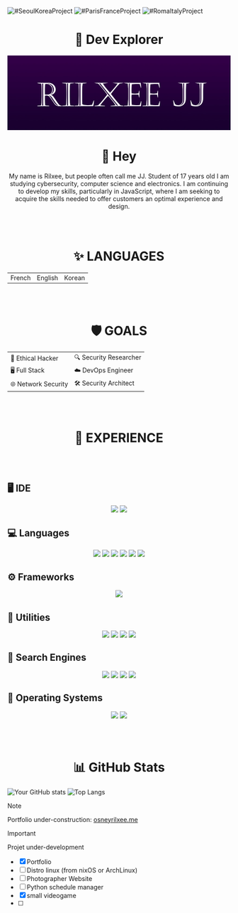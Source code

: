 ![#SeoulKoreaProject](https://img.shields.io/badge/%23SeoulKoreaProject%20🇰🇷-blue?style=for-the-badge)
![#ParisFranceProject](https://img.shields.io/badge/%23ParisFranceProject%20🇫🇷-blue?style=for-the-badge)
![#RomaItalyProject](https://img.shields.io/badge/%23RomaItalyProject%20🇮🇹-blue?style=for-the-badge)

<h1 align="center">🎨 Dev Explorer</h1>

<p align="center">
  <img src="https://github.com/osneyrilxee/osneyrilxee/blob/main/gthbanner.jpg"/>
</p>



<h1 align="center">👋 Hey</h1>

<p align="center">
  My name is Rilxee, but people often call me JJ. Student of 17 years old I am studying cybersecurity, computer science and electronics.
  I am continuing to develop my skills, particularly in JavaScript, where I am seeking to acquire the skills needed to offer customers an optimal experience and design.

  <br><br>

<h1 align="center">✨ LANGUAGES</h1>


  <p align="center">
  <table align="center">
    <tr>
      <td>French</td>
      <td>English</td>
      <td>Korean</td>
    </tr>
  </table>
  </p>

  <br><br>

<h1 align="center">🛡️ GOALS</h1>


<p align="center">
  
<table align="center">
  <tr>
    <td>🔐 Ethical Hacker</td>
    <td>🔍 Security Researcher</td>
  </tr>
  <tr>
    <td>🖥️ Full Stack</td>
    <td>☁️ DevOps Engineer</td>
  </tr>
  <tr>
    <td> 🌐 Network Security</td>
    <td>🛠️ Security Architect</td>
  </tr>
</table>

</p>

<br><br>

<h1 align="center">🌟 EXPERIENCE</h1><br><br>

## 🖥️ IDE

<p align="center">
  <img src="https://img.shields.io/badge/Visual_Studio_Code-0078D4?style=for-the-badge&logo=vscode&logoColor=white"/>
  <img src="https://img.shields.io/badge/PyCharm-000000?style=for-the-badge&logo=pycharm&logoColor=white"/>
</p>


## 💻 Languages
<p align="center">
  <img src="https://img.shields.io/badge/HTML5-E34F26?style=for-the-badge&logo=html5&logoColor=white"/>
  <img src="https://img.shields.io/badge/Css-1572B6?style=for-the-badge&logo=css&logoColor=white"/>
  <img src="https://img.shields.io/badge/JavaScript-F7DF1E?style=for-the-badge&logo=javascript&logoColor=black"/>
  <img src="https://img.shields.io/badge/Python-3776AB?style=for-the-badge&logo=python&logoColor=white"/>
  <img src="https://img.shields.io/badge/React-61DAFB?style=for-the-badge&logo=react&logoColor=black"/>
  <img src="https://img.shields.io/badge/C-00599C?style=for-the-badge&logo=c&logoColor=white"/>
</p>


## ⚙️ Frameworks
<p align="center">
  <img src="https://img.shields.io/badge/Next.js-000000?style=for-the-badge&logo=nextdotjs&logoColor=white"/>
</p>


## 🧰 Utilities

<p align="center">
  <img src="https://img.shields.io/badge/Git-F05033?style=for-the-badge&logo=git&logoColor=white"/>
  <img src="https://img.shields.io/badge/GitHub-181717?style=for-the-badge&logo=github&logoColor=white"/>
  <img src="https://img.shields.io/badge/Vite.js-646CFF?style=for-the-badge&logo=vite&logoColor=white"/>
  <img src="https://img.shields.io/badge/GitKraken-179287?style=for-the-badge&logo=gitkraken&logoColor=white"/>
</p>


## 🔎 Search Engines
<p align="center">
  <img src="https://img.shields.io/badge/Google-4285F4?style=for-the-badge&logo=google&logoColor=white"/>
  <img src="https://img.shields.io/badge/Naver-03C75A?style=for-the-badge&logo=naver&logoColor=white"/>
  <img src="https://img.shields.io/badge/DuckDuckGo-DE5833?style=for-the-badge&logo=duckduckgo&logoColor=white"/>
  <img src="https://img.shields.io/badge/Brave-FB542B?style=for-the-badge&logo=brave&logoColor=white"/>
</p>


## 💽 Operating Systems
<p align="center">
  <img src="https://img.shields.io/badge/ArchyOS-1793D1?style=for-the-badge&logo=archlinux&logoColor=white"/>
  <img src="https://img.shields.io/badge/HamoniKR-0033A0?style=for-the-badge&logo=ubuntu&logoColor=white"/>
</p>

<br><br>

<h1 align="center">📊 GitHub Stats</h1>


![Your GitHub stats](https://github-readme-stats.vercel.app/api?username=osneyrilxee&show_icons=true&theme=midnight-purple)
![Top Langs](https://github-readme-stats.vercel.app/api/top-langs/?username=osneyrilxee&layout=compact&theme=midnight-purple)

> [!NOTE]
> Portfolio under-construction: [osneyrilxee.me](https://tgsea.vercel.app)


> [!IMPORTANT]
> Projet under-development
> - [x] Portfolio
> - [ ] Distro linux (from nixOS or ArchLinux)
> - [ ] Photographer Website
> - [ ] Python schedule manager
> - [x] small videogame
> - [ ] 


